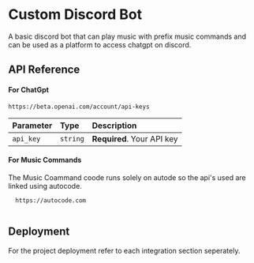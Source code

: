 
# Custom Discord Bot

A basic discord bot that can play music with prefix music commands and can be used as a platform to access chatgpt on discord.



## API Reference

#### For ChatGpt

```http
https://beta.openai.com/account/api-keys
```

| Parameter | Type     | Description                |
| :-------- | :------- | :------------------------- |
| `api_key` | `string` | **Required**. Your API key |

#### For Music Commands
The Music Coammand coode runs solely on autode so the api's used are linked using autocode.
```http
  https://autocode.com
  
```





## Deployment

For the project deployment refer to each integration section seperately.